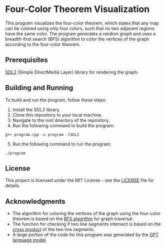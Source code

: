 # Four-Color Theorem Visualization
This program visualizes the four-color theorem, which states that any map can be colored using only four colors, such that no two adjacent regions have the same color. The program generates a random graph and uses a breadth-first search (BFS) algorithm to color the vertices of the graph according to the four-color theorem.

## Prerequisites
[SDL2](https://www.libsdl.org/) (Simple DirectMedia Layer) library for rendering the graph.

## Building and Running
To build and run the program, follow these steps:

1. Install the SDL2 library.
2. Clone this repository to your local machine.
3. Navigate to the root directory of the repository.
4. Run the following command to build the program:
```
g++ program.cpp -o program -lSDL2
```
5. Run the following command to run the program:
```
./program
```
## License
This project is licensed under the MIT License - see the [LICENSE](LICENSE) file for details.

## Acknowledgments
* The algorithm for coloring the vertices of the graph using the four-color theorem is based on the [BFS algorithm](https://en.wikipedia.org/wiki/Breadth-first_search) for graph traversal.
* The function for checking if two line segments intersect is based on the [cross product](https://en.wikipedia.org/wiki/Cross_product) of the two line segments.
* A large portion of the code for this program was generated by the [GPT language model](https://chat.openai.com/).
